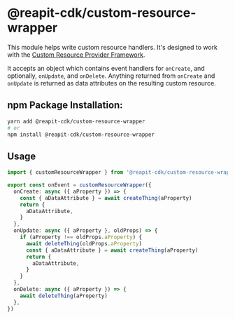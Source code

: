 # @reapit-cdk/custom-resource-wrapper

This module helps write custom resource handlers. It's designed to work with the [Custom Resource Provider Framework](https://docs.aws.amazon.com/cdk/api/v2/docs/aws-cdk-lib.CustomResource.html).

It accepts an object which contains event handlers for `onCreate`, and optionally, `onUpdate`, and `onDelete`.
Anything returned from `onCreate` and `onUpdate` is returned as data attributes on the resulting custom resource.

## npm Package Installation:
```sh
yarn add @reapit-cdk/custom-resource-wrapper
# or
npm install @reapit-cdk/custom-resource-wrapper
```

## Usage
```ts
import { customResourceWrapper } from '@reapit-cdk/custom-resource-wrapper'

export const onEvent = customResourceWrapper({
  onCreate: async ({ aProperty }) => {
    const { aDataAttribute } = await createThing(aProperty)
    return {
      aDataAttribute,
    }
  },
  onUpdate: async ({ aProperty }, oldProps) => {
    if (aProperty !== oldProps.aProperty) {
      await deleteThing(oldProps.aProperty)
      const { aDataAttribute } = await createThing(aProperty)
      return {
        aDataAttribute,
      }
    }
  },
  onDelete: async ({ aProperty }) => {
    await deleteThing(aProperty)
  },
})
```